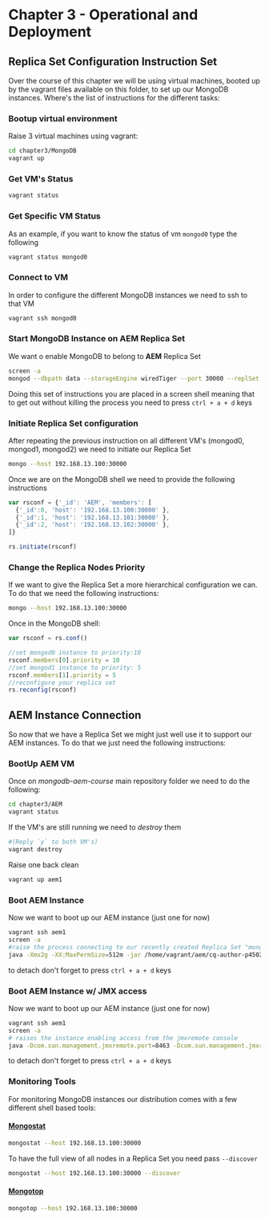 # Chapter 3 - Operational and Deployment

## Replica Set Configuration Instruction Set

Over the course of this chapter we will be using virtual machines, booted up by the vagrant files available on this folder, to set up our MongoDB instances.
Where's the list of instructions for the different tasks:


### Bootup virtual environment

Raise 3 virtual machines using vagrant:

```sh
cd chapter3/MongoDB
vagrant up
```


### Get VM's Status

```sh
vagrant status
```

### Get Specific VM Status

As an example, if you want to know the status of vm `mongod0` type the following

```sh
vagrant status mongod0
```

### Connect to VM
In order to configure the different MongoDB instances we need to ssh to that VM

```sh
vagrant ssh mongod0
```


### Start MongoDB Instance on AEM Replica Set
We want o enable MongoDB to belong to **AEM** Replica Set

```sh
screen -a
mongod --dbpath data --storageEngine wiredTiger --port 30000 --replSet AEM
```

Doing this set of instructions you are placed in a screen shell meaning that to get out without killing the process you need to press `ctrl + a + d` keys  


### Initiate Replica Set configuration
After repeating the previous instruction on all different VM's (mongod0, mongod1, mongod2) we need to initiate our Replica Set
```sh
mongo --host 192.168.13.100:30000
```
Once we are on the MongoDB shell we need to provide the following instructions

```javascript
var rsconf = {'_id': 'AEM', 'members': [
  {'_id':0, 'host': '192.168.13.100:30000' },
  {'_id':1, 'host': '192.168.13.101:30000' },
  {'_id':2, 'host': '192.168.13.102:30000' },
]}

rs.initiate(rsconf)
```

### Change the Replica Nodes **Priority**
If we want to give the Replica Set a more hierarchical configuration we can. To do that we need the following instructions:

```sh
mongo --host 192.168.13.100:30000
```
Once in the MongoDB shell:

```javascript
var rsconf = rs.conf()

//set mongod0 instance to priority:10
rsconf.members[0].priority = 10
//set mongod1 instance to priority: 5
rsconf.members[1].priority = 5
//reconfigure your replica set
rs.reconfig(rsconf)
```

## AEM Instance Connection

So now that we have a Replica Set we might just well use it to support our AEM instances.
To do that we just need the following instructions:

### BootUp AEM VM
Once on *mongodb-aem-course* main repository folder we need to do the following:

```sh
cd chapter3/AEM
vagrant status
```

If the VM's are still running we need to *destroy* them

```sh
#(Reply `y` to both VM's)
vagrant destroy
```

Raise one back clean
```sh
vagrant up aem1
```

### Boot AEM Instance

Now we want to boot up our AEM instance (just one for now)
```sh
vagrant ssh aem1
screen -a
#raise the process connecting to our recently created Replica Set "mongodb://192.168.13.100:30000,192.168.13.101:30000,192.168.13.102:30000/?replicaSet=AEM"
java -Xmx2g -XX:MaxPermSize=512m -jar /home/vagrant/aem/cq-author-p4502.jar -r crx3,crx3mongo -Doak.mongo.uri="mongodb://192.168.13.100:30000,192.168.13.101:30000,192.168.13.102:30000/?replicaSet=AEM"
```
to detach don't forget to press `ctrl + a + d` keys


### Boot AEM Instance w/ JMX access

Now we want to boot up our AEM instance (just one for now)
```sh
vagrant ssh aem1
screen -a
# raises the instance enabling access from the jmxremote console
java -Dcom.sun.management.jmxremote.port=8463 -Dcom.sun.management.jmxremote.authenticate=false, -Dcom.sun.management.jmxremote.ssl=false -Xmx2g -XX:MaxPermSize=512m -jar /home/vagrant/aem/cq-author-p4502.jar -r crx3,crx3mongo -Doak.mongo.uri="mongodb://192.168.13.100:30000,192.168.13.101:30000,192.168.13.102:30000/?replicaSet=AEM"
```
to detach don't forget to press `ctrl + a + d` keys


### Monitoring Tools

For monitoring MongoDB instances our distribution comes with a few different shell based tools:

#### [Mongostat](https://docs.mongodb.org/manual/reference/program/mongostat/)

```sh
mongostat --host 192.168.13.100:30000
```

To have the full view of all nodes in a Replica Set you need pass `--discover`

```sh
mongostat --host 192.168.13.100:30000 --discover
```

#### [Mongotop](https://docs.mongodb.org/manual/reference/program/mongotop/)

```sh
mongotop --host 192.168.13.100:30000
```
